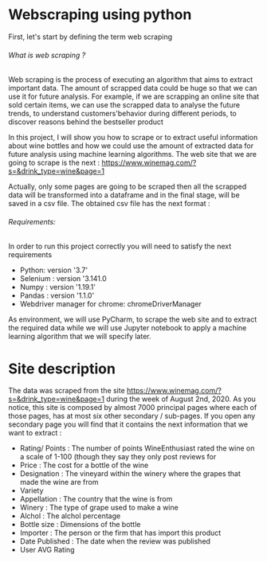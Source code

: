 # Webscraping using python
First, let's start by defining the term web scraping 
###### What is web scraping ? 
Web scraping is the process of executing an algorithm that aims to extract important data. The amount of scrapped data could be huge so that we can use it for future analysis. For example, if we are scrapping an online site that sold certain items, we can use the scrapped data to analyse the future trends, to understand customers'behavior during different periods, to discover reasons behind the bestseller product  

In this project, I will show you how to scrape or to extract useful information about wine bottles and how we could use the amount of extracted data for future analysis using machine learning algorithms. 
The web site that we are going to scrape is the next : https://www.winemag.com/?s=&drink_type=wine&page=1 

Actually, only some pages are going to be scraped then all the scrapped data will be transformed into a dataframe and in the final stage, will be saved in a csv file. 
The obtained csv file has the next format : 

###### Requirements: 
In order to run this project correctly you will need to satisfy the next requirements 
- Python: version '3.7'
- Selenium : version '3.141.0
- Numpy : version '1.19.1' 
- Pandas : version '1.1.0'
- Webdriver manager for chrome: chromeDriverManager 


As environment, we will use PyCharm, to scrape the web site and to extract the required data while we will use Jupyter notebook to apply a machine learning algorithm that we will specify later. 

# Site description 

The data was scraped from the site https://www.winemag.com/?s=&drink_type=wine&page=1 during the week of August 2nd, 2020. As you notice, this site is composed by almost 7000 principal pages where each of those pages, has at most six other secondary / sub-pages. If you open any secondary page you will find that it contains the next information that we want to extract : 
- Rating/ Points : The number of points WineEnthusiast rated the wine on a scale of 1-100 (though they say they only post reviews for
- Price : The cost for a bottle of the wine
- Designation : The vineyard within the winery where the grapes that made the wine are from
- Variety 
- Appellation : The country that the wine is from
- Winery : The type of grape used to make a wine
- Alchol : The alchol percentage
- Bottle size : Dimensions of the bottle 
- Importer : The person or the firm that has import this product
- Date Published : The date when the review was published
- User AVG Rating 

